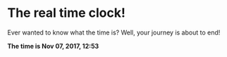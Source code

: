 # The real time clock!

Ever wanted to know what the time is? Well, your journey is about to end!

**The time is Nov 07, 2017, 12:53**